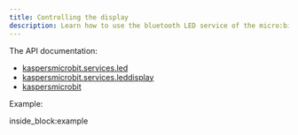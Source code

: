 ```yaml
---
title: Controlling the display
description: Learn how to use the bluetooth LED service of the micro:bit from python (by example)
---
```


The API documentation: 

- [kaspersmicrobit.services.led](reference/services/led.md)
- [kaspersmicrobit.services.leddisplay](reference/services/leddisplay.md)
- [kaspersmicrobit](reference/kaspersmicrobit.md)

Example:

<!--codeinclude-->
[](../../../examples/microbit-led.py) inside_block:example
<!--/codeinclude-->
